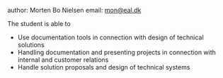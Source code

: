 author: Morten Bo Nielsen
email: mon@eal.dk

The student is able to

* Use documentation tools in connection with design of technical solutions
* Handling documentation and presenting projects in connection with internal and customer relations
* Handle solution proposals and design of technical systems



